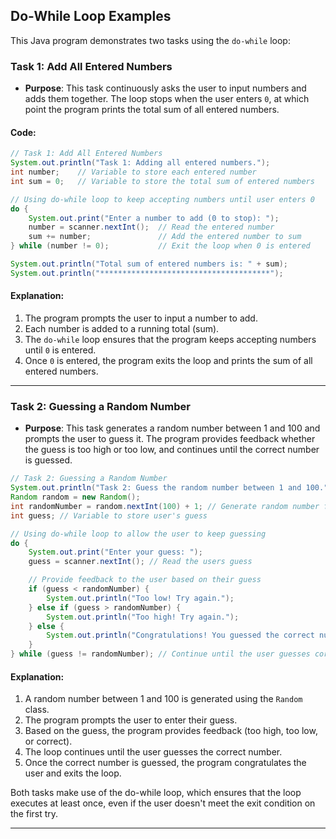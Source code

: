## Do-While Loop Examples

This Java program demonstrates two tasks using the `do-while` loop:

### Task 1: Add All Entered Numbers

- **Purpose**: This task continuously asks the user to input numbers and adds them together. The loop stops when the user enters `0`, at which point the program prints the total sum of all entered numbers.

#### Code:
```java
// Task 1: Add All Entered Numbers
System.out.println("Task 1: Adding all entered numbers.");
int number;    // Variable to store each entered number
int sum = 0;   // Variable to store the total sum of entered numbers

// Using do-while loop to keep accepting numbers until user enters 0
do {
    System.out.print("Enter a number to add (0 to stop): ");
    number = scanner.nextInt();  // Read the entered number
    sum += number;               // Add the entered number to sum
} while (number != 0);           // Exit the loop when 0 is entered

System.out.println("Total sum of entered numbers is: " + sum);
System.out.println("**************************************");
```
#### Explanation:
1. The program prompts the user to input a number to add.
2. Each number is added to a running total (sum).
3. The `do-while` loop ensures that the program keeps accepting numbers until `0` is entered.
4. Once `0` is entered, the program exits the loop and prints the sum of all entered numbers.

---

### Task 2: Guessing a Random Number

- **Purpose**: This task generates a random number between 1 and 100 and prompts the user to guess it. The program provides feedback whether the guess is too high or too low, and continues until the correct number is guessed.
```java
// Task 2: Guessing a Random Number
System.out.println("Task 2: Guess the random number between 1 and 100.");
Random random = new Random();
int randomNumber = random.nextInt(100) + 1; // Generate random number from 1 to 100
int guess; // Variable to store user's guess

// Using do-while loop to allow the user to keep guessing
do {
    System.out.print("Enter your guess: ");
    guess = scanner.nextInt(); // Read the users guess

    // Provide feedback to the user based on their guess
    if (guess < randomNumber) {
        System.out.println("Too low! Try again.");
    } else if (guess > randomNumber) {
        System.out.println("Too high! Try again.");
    } else {
        System.out.println("Congratulations! You guessed the correct number: " + randomNumber);
    }
} while (guess != randomNumber); // Continue until the user guesses correctly
```
#### Explanation:
1. A random number between 1 and 100 is generated using the `Random` class.
2. The program prompts the user to enter their guess.
3. Based on the guess, the program provides feedback (too high, too low, or correct).
4. The loop continues until the user guesses the correct number.
5. Once the correct number is guessed, the program congratulates the user and exits the loop.

Both tasks make use of the do-while loop, which ensures that the loop executes at least once, even if the user doesn't meet the exit condition on the first try.

---
